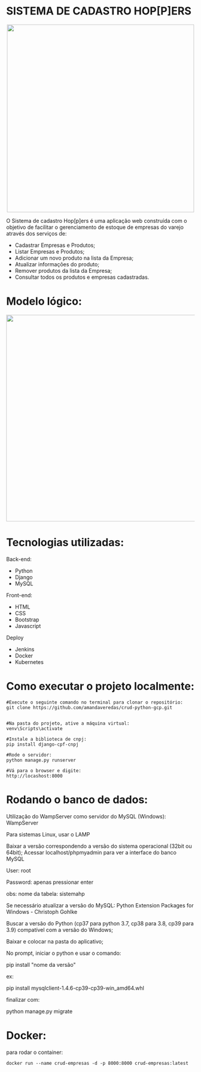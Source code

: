 # SISTEMA DE CADASTRO HOP[P]ERS
<div align="center">
<img src = "https://i.imgur.com/OuuUJnl.jpg" width=500px'>
</div>


O Sistema de cadastro Hop[p]ers é uma aplicação web construída com o objetivo de facilitar o gerenciamento de estoque de empresas do varejo através dos serviços de:

- Cadastrar Empresas e Produtos;
- Listar Empresas e Produtos;
- Adicionar um novo produto na lista da Empresa;
- Atualizar informações do produto;
- Remover produtos da lista da Empresa;
- Consultar todos os produtos e empresas cadastradas.

# Modelo lógico:

<div align="start">
<img src = "https://i.imgur.com/3k2nPCt.png" width=550px'>
</div>

# Tecnologias utilizadas:
Back-end:
- Python
- Django
- MySQL

Front-end:
- HTML
- CSS
- Bootstrap
- Javascript

Deploy
- Jenkins
- Docker
- Kubernetes

# Como executar o projeto localmente:

```text
#Execute o seguinte comando no terminal para clonar o repositório:
git clone https://github.com/amandaveredas/crud-python-gcp.git


#Na pasta do projeto, ative a máquina virtual:
venv\Scripts\activate

#Instale a biblioteca de cnpj:
pip install django-cpf-cnpj

#Rode o servidor:
python manage.py runserver

#Vá para o browser e digite:
http://locashost:8000
```
# Rodando o banco de dados:

Utilização do WampServer como servidor do MySQL (Windows):
WampServer

Para sistemas Linux, usar o LAMP

Baixar a versão correspondendo a versão do sistema operacional (32bit ou 64bit);
Acessar localhost/phpmyadmin para ver a interface do banco MySQL

User: root

Password: apenas pressionar enter

obs: nome da tabela: sistemahp

Se necessário atualizar a versão do MySQL:
Python Extension Packages for Windows - Christoph Gohlke

Buscar a versão do Python (cp37 para python 3.7, cp38 para 3.8, cp39 para 3.9) compatível com a versão do Windows;

Baixar e colocar na pasta do aplicativo;

No prompt, iniciar o python e usar o comando:

pip install "nome da versão"

ex:

pip install mysqlclient-1.4.6-cp39-cp39-win_amd64.whl

finalizar com:

python manage.py migrate

                                                         
# Docker:
para rodar o container:
```
docker run --name crud-empresas -d -p 8000:8000 crud-empresas:latest
```
